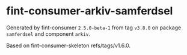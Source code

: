 # fint-consumer-arkiv-samferdsel

Generated by fint-consumer `2.5.0-beta-1` from tag `v3.8.0` on package `samferdsel` and component `arkiv`.

Based on fint-consumer-skeleton refs/tags/v1.6.0.
